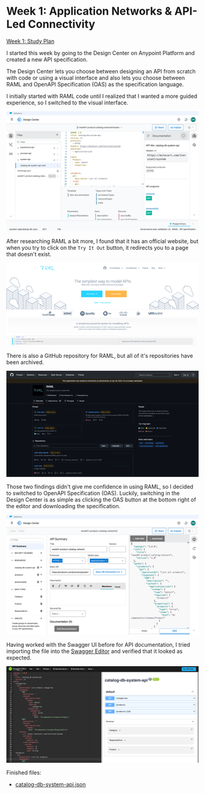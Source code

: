 # Week 1: Application Networks & API-Led Connectivity

[Week 1: Study Plan](/week-01/README.md)

I started this week by going to the Design Center on Anypoint Platform and created a new API specification. 

The Design Center lets you choose between designing an API from scratch with code or using a visual interface and also lets you choose between RAML and OpenAPI Specification (OAS) as the specification language.

I initially started with RAML code until I realized that I wanted a more guided experience, so I switched to the visual interface.

![anypoint designcenter RAML raw](assets/anypoint-designcenter-RAML-raw.png)

After researching RAML a bit more, I found that it has an official website, but when you try to click on the `Try It Out` button, it redirects you to a page that doesn't exist.

![raml.org](assets/raml.org.png)

There is also a GitHub repository for RAML, but all of it's repositories have been archived.

![github.com raml-org](assets/github.com_raml-org.png)

Those two findings didn't give me confidence in using RAML, so I decided to switched to OpenAPI Specification (OAS). Luckily, switching in the Design Center is as simple as clicking the OAS button at the bottom right of the editor and downloading the specification.

![anypoint designcenter OAS editor](assets/anypoint-designcenter-OAS-editor.png)

Having worked with the Swagger UI before for API documentation, I tried importing the file into the [Swagger Editor](https://editor.swagger.io/) and verified that it looked as expected.

![editor swagger io](assets/editor.swagger.io.png)

Finished files:
- [catalog-db-system-api.json](system-api/catalog-db-system-api.json)
